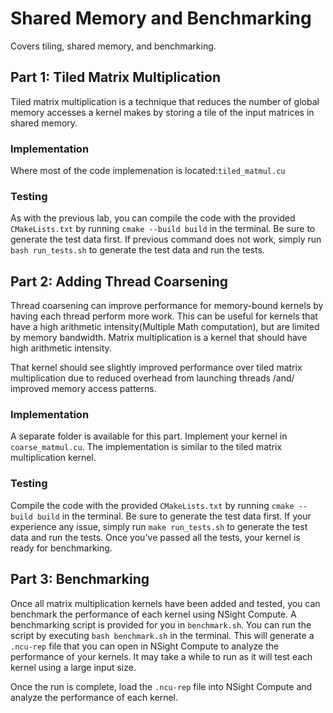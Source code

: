 # Shared Memory and Benchmarking

Covers tiling, shared memory, and benchmarking.

## Part 1: Tiled Matrix Multiplication

 Tiled matrix multiplication is a technique that reduces the number of global memory accesses a kernel makes by storing a tile of the input matrices in shared memory.

### Implementation

Where most of the code implemenation is located:`tiled_matmul.cu`

### Testing

As with the previous lab, you can compile the code with the provided `CMakeLists.txt` by running `cmake --build build` in the terminal. Be sure to generate the test data first. If previous command does not work, simply run `bash run_tests.sh` to generate the test data and run the tests.

## Part 2: Adding Thread Coarsening

Thread coarsening can improve performance for memory-bound kernels by having each thread perform more work. This can be useful for kernels that have a high arithmetic intensity(Multiple Math computation), but are limited by memory bandwidth. Matrix multiplication is a kernel that should have high arithmetic intensity.

 That kernel should see slightly improved performance over tiled matrix multiplication due to reduced overhead from launching threads /and/ improved memory access patterns.

### Implementation

 A separate folder is available for this part. Implement your kernel in `coarse_matmul.cu`. The implementation is similar to the tiled matrix multiplication kernel.

### Testing

Compile the code with the provided `CMakeLists.txt` by running `cmake --build build` in the terminal. Be sure to generate the test data first. If your experience any issue, simply run `make run_tests.sh` to generate the test data and run the tests. Once you've passed all the tests, your kernel is ready for benchmarking.

## Part 3: Benchmarking

Once all matrix multiplication kernels have been added and tested, you can benchmark the performance of each kernel using NSight Compute. A benchmarking script is provided for you in `benchmark.sh`. You can run the script by executing `bash benchmark.sh` in the terminal. This will generate a `.ncu-rep` file that you can open in NSight Compute to analyze the performance of your kernels. It may take a while to run as it will test each kernel using a large input size.

Once the run is complete, load the `.ncu-rep` file into NSight Compute and analyze the performance of each kernel.
